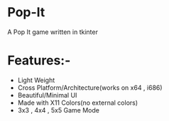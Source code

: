 # Pop-It
A Pop It game written in tkinter

# Features:-

- Light Weight
- Cross Platform/Architecture(works on x64 , i686)
- Beautiful/Minimal UI
- Made with X11 Colors(no external colors)
- 3x3 , 4x4 , 5x5 Game Mode
